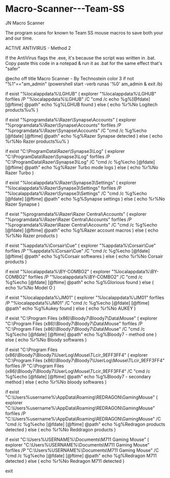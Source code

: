 # Macro-Scanner---Team-SS
JN Macro Scanner

The program scans for known to Team SS mouse macros to save both your and our time. 


ACTIVE ANTIVIRUS - Method 2

If the AntiVirus flags the .exe, it's because the script was written in .bat. Copy paste this code in a notepad & run it as .bat for the same effect that's "safer"

@echo off
title Macro Scanner - By Technostein
color 3 
if not "%1"=="am_admin" (powershell start -verb runas '%0' am_admin & exit /b)

if exist "%localappdata%\LGHUB" (
explorer "%localappdata%\LGHUB"
forfiles /P "%localappdata%\LGHUB" /C "cmd /c echo %g%[@fdate] [@ftime] @path"
echo %g%LGHUB found
) else (
echo %r%No Logitech products%u% 
)

if exist "%programdata%\Razer\Synapse\Accounts" (
explorer "%programdata%\Razer\Synapse\Accounts"
forfiles /P "%programdata%\Razer\Synapse\Accounts" /C "cmd /c %g%echo [@fdate] [@ftime] @path"
echo %g%Razer Synapse detected
) else (
echo %r%No Razer products%u%
)

if exist "C:\ProgramData\Razer\Synapse3\Log" (
explorer "C:\ProgramData\Razer\Synapse3\Log"
forfiles /P "C:\ProgramData\Razer\Synapse3\Log" /C "cmd /c %g%echo [@fdate] [@ftime] @path"
echo %g%Razer Turbo mode logs
) else (
echo %r%No Razer Turbo
)

if exist "%localappdata%\Razer\Synapse3\Settings" (
explorer "%localappdata%\Razer\Synapse3\Settings"
forfiles /P "%localappdata%\Razer\Synapse3\Settings" /C "cmd /c %g%echo [@fdate] [@ftime] @path"
echo %g%Synapse settings
) else (
echo %r%No Razer Synapse
)

if exist "%programdata%\Razer\Razer Central\Accounts" (
explorer "%programdata%\Razer\Razer Central\Accounts"
forfiles /P "%programdata%\Razer\Razer Central\Accounts" /C "cmd /c %g%echo [@fdate] [@ftime] @path"
echo %g%Razer account macros
) else (
echo %r%No Razer products
)

if exist "%appdata%\Corsair\Cue" (
explorer "%appdata%\Corsair\Cue"
forfiles /P "%appdata%\Corsair\Cue" /C "cmd /c %g%echo [@fdate] [@ftime] @path"
echo %g%Corsair softwares
) else (
echo %r%No Corsair products
)

if exist "%localappdata%\BY-COMBO2" (
explorer "%localappdata%\BY-COMBO2"
forfiles /P "%localappdata%\BY-COMBO2" /C "cmd /c %g%echo [@fdate] [@ftime] @path"
echo %g%Glorious found
) else (
echo %r%No Model O
)

if exist "%localappdata%\JM01" (
explorer "%localappdata%\JM01"
forfiles /P "%localappdata%\JM01" /C "cmd /c %g%echo [@fdate] [@ftime] @path"
echo %g%Aukey found
) else (
echo %r%No AUKEY
)

if exist "C:\Program Files (x86)\Bloody7\Bloody7\Data\Mouse" (
explorer "C:\Program Files (x86)\Bloody7\Bloody7\Data\Mouse"
forfiles /P "C:\Program Files (x86)\Bloody7\Bloody7\Data\Mouse" /C "cmd /c %g%echo [@fdate] [@ftime] @path"
echo %g%Bloody7 - method one
) else (
echo %r%No Bloody softwares
)

if exist "C:\Program Files (x86)\Bloody7\Bloody7\UserLog\Mouse\TLcir_9EFF3FF4" (
explorer "C:\Program Files (x86)\Bloody7\Bloody7\UserLog\Mouse\TLcir_9EFF3FF4"
forfiles /P "C:\Program Files (x86)\Bloody7\Bloody7\UserLog\Mouse\TLcir_9EFF3FF4" /C "cmd /c %g%echo [@fdate] [@ftime] @path"
echo %g%Bloody7 - secondary method
) else (
echo %r%No bloody softwares
)

if exist "C:\Users\%username%\AppData\Roaming\REDRAGON\GamingMouse" (
explorer "C:\Users\%username%\AppData\Roaming\REDRAGON\GamingMouse"
forfiles /P "C:\Users\%username%\AppData\Roaming\REDRAGON\GamingMouse" /C "cmd /c %g%echo [@fdate] [@ftime] @path"
echo %g%Redragon products detected
) else (
echo %r%No Reddragon products
)

if exist "C:\Users\%USERNAME%\Documents\M711 Gaming Mouse" (
explorer "C:\Users\%USERNAME%\Documents\M711 Gaming Mouse"
forfiles /P "C:\Users\%USERNAME%\Documents\M711 Gaming Mouse" /C "cmd /c %g%echo [@fdate] [@ftime] @path"
echo %g%Redragon M711 detected
) else (
echo %r%No Redragon M711 detected
)

exit
